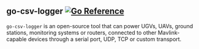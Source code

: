 ## go-csv-logger [![Go Reference][1]][2]

`go-csv-logger` is an open-source tool that can power UGVs, UAVs, ground stations, monitoring systems or routers, connected to other Mavlink-capable devices through a serial port, UDP, TCP or custom transport.

[1]: https://pkg.go.dev/badge/github.com/teocci/go-csv-logger.svg
[2]: https://pkg.go.dev/github.com/teocci/go-csv-logger
[3]: https://github.com/teocci/go-csv-logger/releases/tag/v1.0.0